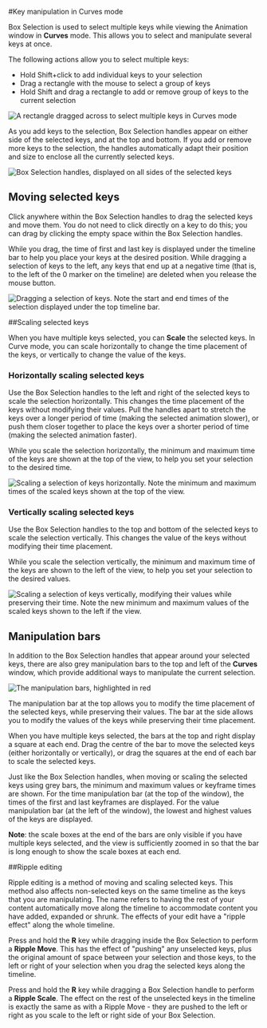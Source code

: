 #Key manipulation in Curves mode

Box Selection is used to select multiple keys while viewing the Animation window in __Curves__ mode. This allows you to select and manipulate several keys at once. 

The following actions allow you to select multiple keys:

* Hold Shift+click to add individual keys to your selection
* Drag a rectangle with the mouse to select a group of keys
* Hold Shift and drag a rectangle to add or remove group of keys to the current selection

![A rectangle dragged across to select multiple keys in __Curves__ mode](../uploads/Main/animeditor-CurvesDragSelectKeys.png)

As you add keys to the selection, Box Selection handles appear on either side of the selected keys, and at the top and bottom. If you add or remove more keys to the selection, the handles automatically adapt their position and size to enclose all the currently selected keys.

![Box Selection handles, displayed on all sides of the selected keys](../uploads/Main/animeditor-CurvesSelectedKeys.png)


## Moving selected keys

Click anywhere within the Box Selection handles to drag the selected keys and move them. You do not need to click directly on a key to do this; you can drag by clicking the empty space within the Box Selection handles.

While you drag, the time of first and last key is displayed under the timeline bar to help you place your keys at the desired position. While dragging a selection of keys to the left, any keys that end up at a negative time (that is, to the left of the 0 marker on the timeline) are deleted when you release the mouse button.

![Dragging a selection of keys. Note the start and end times of the selection displayed under the top timeline bar.](../uploads/Main/animeditor-CurvesDraggingKeys.png)


##Scaling selected keys

When you have multiple keys selected, you can __Scale__ the selected keys. In Curve mode, you can scale horizontally to change the time placement of the keys, or vertically to change the value of the keys.


### Horizontally scaling selected keys

Use the Box Selection handles to the left and right of the selected keys to scale the selection horizontally. This changes the time placement of the keys without modifying their values. Pull the handles apart to stretch the keys over a longer period of time (making the selected animation slower), or push them closer together to place the keys over a shorter period of time (making the selected animation faster).

While you scale the selection horizontally, the minimum and maximum time of the keys are shown at the top of the view, to help you set your selection to the desired time.

![Scaling a selection of keys horizontally. Note the minimum and maximum times of the scaled keys shown at the top of the view.](../uploads/Main/animeditor-CurvesScalingKeysHorizontal.png)


### Vertically scaling selected keys

Use the Box Selection handles to the top and bottom of the selected keys to scale the selection vertically. This changes the value of the keys without modifying their time placement.

While you scale the selection vertically, the minimum and maximum time of the keys are shown to the left of the view, to help you set your selection to the desired values.

![Scaling a selection of keys vertically, modifying their values while preserving their time. Note the new minimum and maximum values of the scaled keys shown to the left if the view.](../uploads/Main/animeditor-CurvesScalingKeysVertical.png)


## Manipulation bars

In addition to the Box Selection handles that appear around your selected keys, there are also grey manipulation bars to the top and left of the __Curves__ window, which provide additional ways to manipulate the current selection.

![The manipulation bars, highlighted in red](../uploads/Main/animeditor-CurvesGreyBars.png)

The manipulation bar at the top allows you to modify the time placement of the selected keys, while preserving their values. The bar at the side allows you to modify the values of the keys while preserving their time placement.

When you have multiple keys selected, the bars at the top and right display a square at each end. Drag the centre of the bar to move the selected keys (either horizontally or vertically), or drag the squares at the end of each bar to scale the selected keys.

Just like the Box Selection handles, when moving or scaling the selected keys using grey bars, the minimum and maximum values or keyframe times are shown. For the time manipulation bar (at the top of the window), the times of the first and last keyframes are displayed. For the value manipulation bar (at the left of the window), the lowest and highest values of the keys are displayed.

**Note**: the scale boxes at the end of the bars are only visible if you have multiple keys selected, and the view is sufficiently zoomed in so that the bar is long enough to show the scale boxes at each end. 


##Ripple editing

Ripple editing is a method of moving and scaling selected keys. This method also affects non-selected keys on the same timeline as the keys that you are manipulating. The name refers to having the rest of your content automatically move along the timeline to accommodate content you have added, expanded or shrunk. The effects of your edit have a "ripple effect" along the whole timeline.

Press and hold the __R__ key while dragging inside the Box Selection to perform a __Ripple Move__. This has the effect of "pushing" any unselected keys, plus the original amount of space between your selection and those keys, to the left or right of your selection when you drag the selected keys along the timeline.

Press and hold the __R__ key while dragging a Box Selection handle to perform a __Ripple Scale__. The effect on the rest of the unselected keys in the timeline is exactly the same as with a Ripple Move - they are pushed to the left or right as you scale to the left or right side of your Box Selection.
